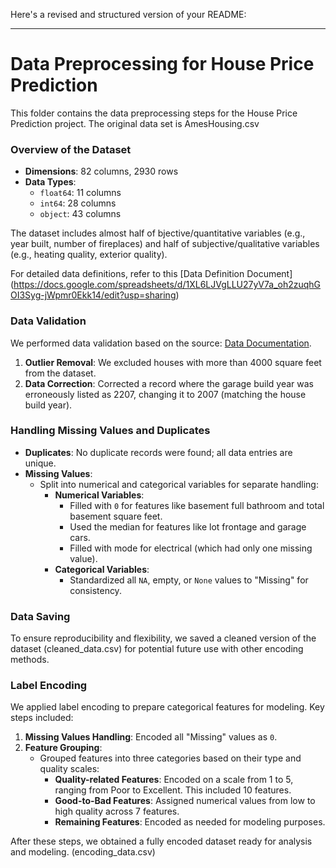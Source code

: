 Here's a revised and structured version of your README:

---

# Data Preprocessing for House Price Prediction

This folder contains the data preprocessing steps for the House Price Prediction project. The original data set is AmesHousing.csv

### Overview of the Dataset
- **Dimensions**: 82 columns, 2930 rows
- **Data Types**:
  - `float64`: 11 columns
  - `int64`: 28 columns
  - `object`: 43 columns

The dataset includes almost half of bjective/quantitative variables (e.g., year built, number of fireplaces) and half of subjective/qualitative variables (e.g., heating quality, exterior quality).

For detailed data definitions, refer to this [Data Definition Document]
(https://docs.google.com/spreadsheets/d/1XL6LJVgLLU27yV7a_oh2zuqhGOI3Syg-jWpmr0Ekk14/edit?usp=sharing)

### Data Validation
We performed data validation based on the source: [Data Documentation](http://jse.amstat.org/v19n3/decock/DataDocumentation.txt).

1. **Outlier Removal**: We excluded houses with more than 4000 square feet from the dataset.
2. **Data Correction**: Corrected a record where the garage build year was erroneously listed as 2207, changing it to 2007 (matching the house build year).

### Handling Missing Values and Duplicates
- **Duplicates**: No duplicate records were found; all data entries are unique.
- **Missing Values**:
  - Split into numerical and categorical variables for separate handling:
    - **Numerical Variables**:
      - Filled with `0` for features like basement full bathroom and total basement square feet.
      - Used the median for features like lot frontage and garage cars.
      - Filled with mode for electrical (which had only one missing value).
    - **Categorical Variables**:
      - Standardized all `NA`, empty, or `None` values to "Missing" for consistency.

### Data Saving
To ensure reproducibility and flexibility, we saved a cleaned version of the dataset (cleaned_data.csv) for potential future use with other encoding methods.

### Label Encoding
We applied label encoding to prepare categorical features for modeling. Key steps included:

1. **Missing Values Handling**: Encoded all "Missing" values as `0`.
2. **Feature Grouping**:
    - Grouped features into three categories based on their type and quality scales:
      - **Quality-related Features**: Encoded on a scale from 1 to 5, ranging from Poor to Excellent. This included 10 features.
      - **Good-to-Bad Features**: Assigned numerical values from low to high quality across 7 features.
      - **Remaining Features**: Encoded as needed for modeling purposes.

After these steps, we obtained a fully encoded dataset ready for analysis and modeling. (encoding_data.csv)


